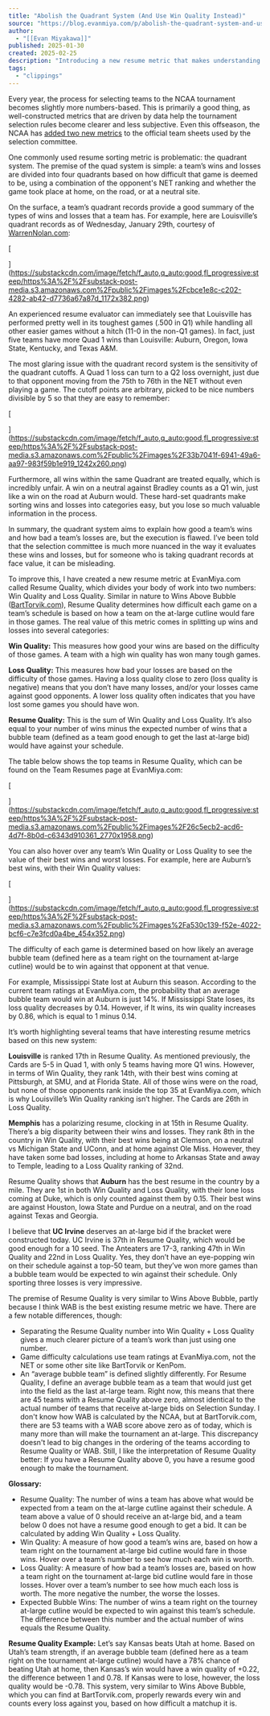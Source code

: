 ```yaml
---
title: "Abolish the Quadrant System (And Use Win Quality Instead)"
source: "https://blog.evanmiya.com/p/abolish-the-quadrant-system-and-use"
author:
  - "[[Evan Miyakawa]]"
published: 2025-01-30
created: 2025-02-25
description: "Introducing a new resume metric that makes understanding wins and losses easier"
tags:
  - "clippings"
---
```

Every year, the process for selecting teams to the NCAA tournament becomes slightly more numbers-based. This is primarily a good thing, as well-constructed metrics that are driven by data help the tournament selection rules become clearer and less subjective. Even this offseason, the NCAA has [added two new metrics](https://www.on3.com/news/ncaa-announces-additions-of-torvik-wins-against-bubble-metrics-for-tournament-seedings/) to the official team sheets used by the selection committee.

One commonly used resume sorting metric is problematic: the quadrant system. The premise of the quad system is simple: a team’s wins and losses are divided into four quadrants based on how difficult that game is deemed to be, using a combination of the opponent's NET ranking and whether the game took place at home, on the road, or at a neutral site.

On the surface, a team’s quadrant records provide a good summary of the types of wins and losses that a team has. For example, here are Louisville’s quadrant records as of Wednesday, January 29th, courtesy of [WarrenNolan.com](https://www.warrennolan.com/basketball/2025/schedule/Louisville):

[

](https://substackcdn.com/image/fetch/f_auto,q_auto:good,fl_progressive:steep/https%3A%2F%2Fsubstack-post-media.s3.amazonaws.com%2Fpublic%2Fimages%2Fcbce1e8c-c202-4282-ab42-d7736a67a87d_1172x382.png)

An experienced resume evaluator can immediately see that Louisville has performed pretty well in its toughest games (.500 in Q1) while handling all other easier games without a hitch (11-0 in the non-Q1 games). In fact, just five teams have more Quad 1 wins than Louisville: Auburn, Oregon, Iowa State, Kentucky, and Texas A&M.

The most glaring issue with the quadrant record system is the sensitivity of the quadrant cutoffs. A Quad 1 loss can turn to a Q2 loss overnight, just due to that opponent moving from the 75th to 76th in the NET without even playing a game. The cutoff points are arbitrary, picked to be nice numbers divisible by 5 so that they are easy to remember:

[

](https://substackcdn.com/image/fetch/f_auto,q_auto:good,fl_progressive:steep/https%3A%2F%2Fsubstack-post-media.s3.amazonaws.com%2Fpublic%2Fimages%2F33b7041f-6941-49a6-aa97-983f59b1e919_1242x260.png)

Furthermore, all wins within the same Quadrant are treated equally, which is incredibly unfair. A win on a neutral against Bradley counts as a Q1 win, just like a win on the road at Auburn would. These hard-set quadrants make sorting wins and losses into categories easy, but you lose so much valuable information in the process.

In summary, the quadrant system aims to explain how good a team’s wins and how bad a team’s losses are, but the execution is flawed. I’ve been told that the selection committee is much more nuanced in the way it evaluates these wins and losses, but for someone who is taking quadrant records at face value, it can be misleading.

To improve this, I have created a new resume metric at EvanMiya.com called Resume Quality, which divides your body of work into two numbers: Win Quality and Loss Quality. Similar in nature to Wins Above Bubble ([BartTorvik.com](https://barttorvik.com/#)), Resume Quality determines how difficult each game on a team’s schedule is based on how a team on the at-large cutline would fare in those games. The real value of this metric comes in splitting up wins and losses into several categories:

**Win Quality:** This measures how good your wins are based on the difficulty of those games. A team with a high win quality has won many tough games.

**Loss Quality:** This measures how bad your losses are based on the difficulty of those games. Having a loss quality close to zero (loss quality is negative) means that you don’t have many losses, and/or your losses came against good opponents. A lower loss quality often indicates that you have lost some games you should have won.

**Resume Quality:** This is the sum of Win Quality and Loss Quality. It’s also equal to your number of wins minus the expected number of wins that a bubble team (defined as a team good enough to get the last at-large bid) would have against your schedule.

The table below shows the top teams in Resume Quality, which can be found on the Team Resumes page at EvanMiya.com:

[

](https://substackcdn.com/image/fetch/f_auto,q_auto:good,fl_progressive:steep/https%3A%2F%2Fsubstack-post-media.s3.amazonaws.com%2Fpublic%2Fimages%2F26c5ecb2-acd6-4d7f-8b0d-c6343d910361_2770x1958.png)

You can also hover over any team’s Win Quality or Loss Quality to see the value of their best wins and worst losses. For example, here are Auburn’s best wins, with their Win Quality values:

[

](https://substackcdn.com/image/fetch/f_auto,q_auto:good,fl_progressive:steep/https%3A%2F%2Fsubstack-post-media.s3.amazonaws.com%2Fpublic%2Fimages%2Fa530c139-f52e-4022-bcf6-c7e3fcd0a4be_454x352.png)

The difficulty of each game is determined based on how likely an average bubble team (defined here as a team right on the tournament at-large cutline) would be to win against that opponent at that venue.

For example, Mississippi State lost at Auburn this season. According to the current team ratings at EvanMiya.com, the probability that an average bubble team would win at Auburn is just 14%. If Mississippi State loses, its loss quality decreases by 0.14. However, if It wins, its win quality increases by 0.86, which is equal to 1 minus 0.14.

It’s worth highlighting several teams that have interesting resume metrics based on this new system:

**Louisville** is ranked 17th in Resume Quality. As mentioned previously, the Cards are 5-5 in Quad 1, with only 5 teams having more Q1 wins. However, in terms of Win Quality, they rank 14th, with their best wins coming at Pittsburgh, at SMU, and at Florida State. All of those wins were on the road, but none of those opponents rank inside the top 35 at EvanMiya.com, which is why Louisville’s Win Quality ranking isn’t higher. The Cards are 26th in Loss Quality.

**Memphis** has a polarizing resume, clocking in at 15th in Resume Quality. There’s a big disparity between their wins and losses. They rank 8th in the country in Win Quality, with their best wins being at Clemson, on a neutral vs Michigan State and UConn, and at home against Ole Miss. However, they have taken some bad losses, including at home to Arkansas State and away to Temple, leading to a Loss Quality ranking of 32nd.

Resume Quality shows that **Auburn** has the best resume in the country by a mile. They are 1st in both Win Quality and Loss Quality, with their lone loss coming at Duke, which is only counted against them by 0.15. Their best wins are against Houston, Iowa State and Purdue on a neutral, and on the road against Texas and Georgia.

I believe that **UC Irvine** deserves an at-large bid if the bracket were constructed today. UC Irvine is 37th in Resume Quality, which would be good enough for a 10 seed. The Anteaters are 17-3, ranking 47th in Win Quality and 22nd in Loss Quality. Yes, they don’t have an eye-popping win on their schedule against a top-50 team, but they’ve won more games than a bubble team would be expected to win against their schedule. Only sporting three losses is very impressive.

The premise of Resume Quality is very similar to Wins Above Bubble, partly because I think WAB is the best existing resume metric we have. There are a few notable differences, though:

- Separating the Resume Quality number into Win Quality + Loss Quality gives a much clearer picture of a team’s work than just using one number.
- Game difficulty calculations use team ratings at EvanMiya.com, not the NET or some other site like BartTorvik or KenPom.
- An “average bubble team” is defined slightly differently. For Resume Quality, I define an average bubble team as a team that would just get into the field as the last at-large team. Right now, this means that there are 45 teams with a Resume Quality above zero, almost identical to the actual number of teams that receive at-large bids on Selection Sunday. I don't know how WAB is calculated by the NCAA, but at BartTorvik.com, there are 53 teams with a WAB score above zero as of today, which is many more than will make the tournament an at-large. This discrepancy doesn't lead to big changes in the ordering of the teams according to Resume Quality or WAB. Still, I like the interpretation of Resume Quality better: If you have a Resume Quality above 0, you have a resume good enough to make the tournament.

**Glossary:**

- Resume Quality: The number of wins a team has above what would be expected from a team on the at-large cutline against their schedule. A team above a value of 0 should receive an at-large bid, and a team below 0 does not have a resume good enough to get a bid. It can be calculated by adding Win Quality + Loss Quality.
- Win Quality: A measure of how good a team’s wins are, based on how a team right on the tournament at-large bid cutline would fare in those wins. Hover over a team’s number to see how much each win is worth.
- Loss Quality: A measure of how bad a team’s losses are, based on how a team right on the tournament at-large bid cutline would fare in those losses. Hover over a team’s number to see how much each loss is worth. The more negative the number, the worse the losses.
- Expected Bubble Wins: The number of wins a team right on the tourney at-large cutline would be expected to win against this team’s schedule. The difference between this number and the actual number of wins equals the Resume Quality.

**Resume Quality Example:** Let’s say Kansas beats Utah at home. Based on Utah’s team strength, if an average bubble team (defined here as a team right on the tournament at-large cutline) would have a 78% chance of beating Utah at home, then Kansas’s win would have a win quality of +0.22, the difference between 1 and 0.78. If Kansas were to lose, however, the loss quality would be -0.78. This system, very similar to Wins Above Bubble, which you can find at BartTorvik.com, properly rewards every win and counts every loss against you, based on how difficult a matchup it is.